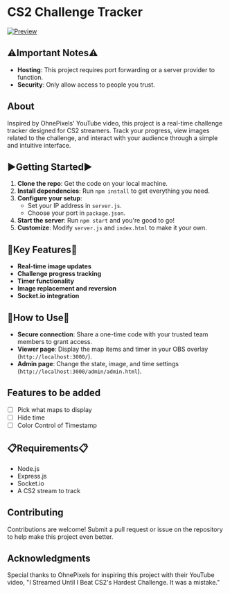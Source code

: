 **CS2 Challenge Tracker**
===============================

[![Preview](https://i.ibb.co/RBzX73T/cs2-ohne-challange-recreation-final.png)](https://i.ibb.co/RBzX73T/cs2-ohne-challange-recreation-final.png)

**⚠️Important Notes⚠️**
------------------

* **Hosting**: This project requires port forwarding or a server provider to function.
* **Security**: Only allow access to people you trust.

**About**
---------

Inspired by OhnePixels' YouTube video, this project is a real-time challenge tracker designed for CS2 streamers. Track your progress, view images related to the challenge, and interact with your audience through a simple and intuitive interface.

**▶️Getting Started▶️**
-------------------

1. **Clone the repo**: Get the code on your local machine.
2. **Install dependencies**: Run `npm install` to get everything you need.
3. **Configure your setup**:
	* Set your IP address in `server.js`.
	* Choose your port in `package.json`.
4. **Start the server**: Run `npm start` and you're good to go!
5. **Customize**: Modify `server.js` and `index.html` to make it your own.

**🔑Key Features🔐**
----------------

* **Real-time image updates**
* **Challenge progress tracking**
* **Timer functionality**
* **Image replacement and reversion**
* **Socket.io integration**

**📖How to Use📖**
--------------

* **Secure connection**: Share a one-time code with your trusted team members to grant access.
* **Viewer page**: Display the map items and timer in your OBS overlay (`http://localhost:3000/`).
* **Admin page**: Change the state, image, and time settings (`http://localhost:3000/admin/admin.html`).

**Features to be added**
--------------

- [ ] Pick what maps to display
- [ ] Hide time
- [ ] Color Control of Timestamp

**📋Requirements📋**
---------------

* Node.js
* Express.js
* Socket.io
* A CS2 stream to track

**Contributing**
---------------

Contributions are welcome! Submit a pull request or issue on the repository to help make this project even better.

**Acknowledgments**
-----------------

Special thanks to OhnePixels for inspiring this project with their YouTube video, "I Streamed Until I Beat CS2's Hardest Challenge. It was a mistake."
